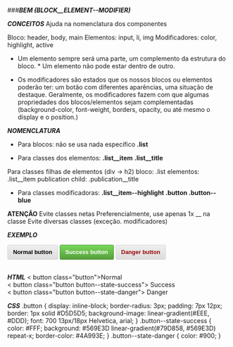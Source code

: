 ###***BEM (BLOCK__ELEMENT--MODIFIER)***

***CONCEITOS***
Ajuda na nomenclatura dos componentes

Bloco: header, body, main
Elementos: input, li, img
Modificadores: color, highlight, active

- Um elemento sempre será uma parte, um complemento da estrutura do bloco. * Um elemento não pode estar dentro de outro.

- Os modificadores são estados que os nossos blocos ou elementos poderão ter: um botão com diferentes aparências, uma situação de destaque.
  Geralmente, os modificadores fazem com que algumas propriedades dos blocos/elementos sejam complementadas (background-color, font-weight, borders, opacity, ou até mesmo o display e o position.)

***NOMENCLATURA***

- Para blocos: não se usa nada específico 
  **.list**

- Para classes dos elementos:
  **.list__item**
  **.list__title**

Para classes filhas de elementos (div -> h2)
bloco: .list
elementos: .list__item publication
child: .publication__title 

- Para classes modificadoras:
  **.list__item--highlight
  .button .button--blue**
  <br />

**ATENÇÂO**
Evite classes netas
Preferencialmente, use apenas 1x __ na classe
Evite diversas classes (exceção. modificadores)

***EXEMPLO***

 <button class="button">
	Normal button
</button>
<button class="button button--state-success">
	Success button
</button>
<button class="button button--state-danger">
	Danger button
</button>

<style>


.button {
	display: inline-block;
	border-radius: 3px;
	padding: 7px 12px;
	border: 1px solid #D5D5D5;
	background-image: linear-gradient(#EEE, #DDD);
	font: 700 13px/18px Helvetica, arial;
}
.button--state-success {
	color: #FFF;
	background: #569E3D linear-gradient(#79D858, #569E3D) repeat-x;
	border-color: #4A993E;
}
.button--state-danger {
	color: #900;
} </style>
<br />
<br />

***HTML***
< button class="button">Normal </button><br />
< button class="button button--state-success"> Success </button><br />
< button class="button button--state-danger"> Danger </button><br />

***CSS***
.button {
	display: inline-block;
	border-radius: 3px;
	padding: 7px 12px;
	border: 1px solid #D5D5D5;
	background-image: linear-gradient(#EEE, #DDD);
	font: 700 13px/18px Helvetica, arial;
}
.button--state-success {
	color: #FFF;
	background: #569E3D linear-gradient(#79D858, #569E3D) repeat-x;
	border-color: #4A993E;
}
.button--state-danger {
	color: #900;
}